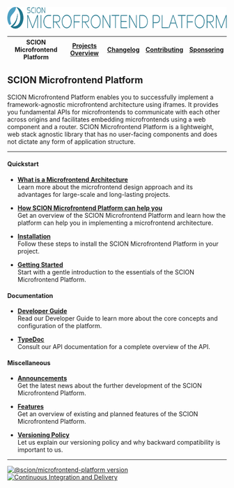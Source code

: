 <a href="/README.md"><img src="/resources/branding/scion-microfrontend-platform-banner.svg" height="50" alt="SCION Microfrontend Platform"></a>

| SCION Microfrontend Platform | [Projects Overview][menu-projects-overview] | [Changelog][menu-changelog] | [Contributing][menu-contributing] | [Sponsoring][menu-sponsoring] |  
| --- | --- | --- | --- | --- |

## SCION Microfrontend Platform

SCION Microfrontend Platform enables you to successfully implement a framework-agnostic microfrontend architecture using iframes. It provides you fundamental APIs for microfrontends to communicate with each other across origins and facilitates embedding microfrontends using a web component and a router. SCION Microfrontend Platform is a lightweight, web stack agnostic library that has no user-facing components and does not dictate any form of application structure.

***

#### Quickstart

- [**What is a Microfrontend Architecture**][link-microfrontend-architecture]\
  Learn more about the microfrontend design approach and its advantages for large-scale and long-lasting projects.

- [**How SCION Microfrontend Platform can help you**][link-introduction]\
  Get an overview of the SCION Microfrontend Platform and learn how the platform can help you in implementing a microfrontend architecture.

- [**Installation**][link-installation]\
  Follow these steps to install the SCION Microfrontend Platform in your project.

- [**Getting Started**][link-getting-started]\
  Start with a gentle introduction to the essentials of the SCION Microfrontend Platform.
  
  
#### Documentation

- [**Developer Guide**][link-developer-guide]\
  Read our Developer Guide to learn more about the core concepts and configuration of the platform.
   
- [**TypeDoc**][link-reference-documentation]\
  Consult our API documentation for a complete overview of the API.

#### Miscellaneous

- [**Announcements**][link-announcements]\
  Get the latest news about the further development of the SCION Microfrontend Platform.

- [**Features**][link-features]\
  Get an overview of existing and planned features of the SCION Microfrontend Platform.

- [**Versioning Policy**][link-versioning]\
  Let us explain our versioning policy and why backward compatibility is important to us. 
   
***


[![@scion/microfrontend-platform version](https://img.shields.io/npm/v/@scion/microfrontend-platform/latest?label=%40scion%2Fmicrofrontend-platform)][link-download]
[![Continuous Integration and Delivery][link-github-actions-workflow:status]][link-github-actions-workflow]


[link-download]: https://www.npmjs.com/package/@scion/microfrontend-platform
[link-github-actions-workflow]: https://github.com/SchweizerischeBundesbahnen/scion-microfrontend-platform/actions
[link-github-actions-workflow:status]: https://github.com/SchweizerischeBundesbahnen/scion-microfrontend-platform/workflows/Continuous%20Integration%20and%20Delivery/badge.svg?branch=master&event=push

[link-installation]: /docs/site/installation.md
[link-microfrontend-architecture]: /docs/site/microfrontend-architecture.md
[link-introduction]: /docs/site/introduction.md
[link-getting-started]: /docs/site/getting-started/getting-started.md
[link-developer-guide]: https://microfrontend-platform-developer-guide.scion.vercel.app
[link-reference-documentation]: https://microfrontend-platform-api.scion.vercel.app
[link-versioning]: /docs/site/versioning.md
[link-features]: /docs/site/features.md
[link-announcements]: /docs/site/announcements.md

[menu-home]: /README.md
[menu-projects-overview]: /docs/site/projects-overview.md
[menu-changelog]: /docs/site/changelog/changelog.md
[menu-contributing]: /CONTRIBUTING.md
[menu-sponsoring]: /docs/site/sponsoring.md

